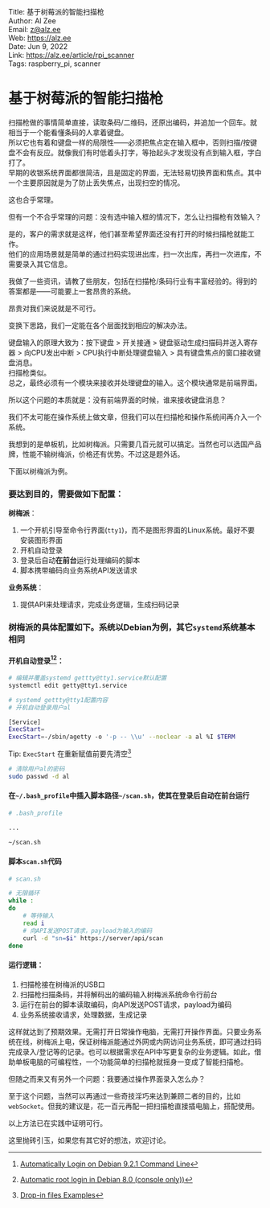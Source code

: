 Title:  基于树莓派的智能扫描枪  
Author: Al Zee  
Email:  z@alz.ee  
Web:    https://alz.ee  
Date:   Jun 9, 2022  
Link:   https://alz.ee/article/rpi_scanner  
Tags:   raspberry_pi, scanner

# 基于树莓派的智能扫描枪

扫描枪做的事情简单直接，读取条码/二维码，还原出编码，并追加一个回车。就相当于一个能看懂条码的人拿着键盘。   
所以它也有着和键盘一样的局限性——必须把焦点定在输入框中，否则扫描/按键盘不会有反应。就像我们有时低着头打字，等抬起头才发现没有点到输入框，字白打了。  
早期的收银系统界面都很简洁，且是固定的界面，无法轻易切换界面和焦点。其中一个主要原因就是为了防止丢失焦点，出现扫空的情况。  

这也合乎常理。

但有一个不合乎常理的问题：没有选中输入框的情况下，怎么让扫描枪有效输入？   

是的，客户的需求就是这样，他们甚至希望界面还没有打开的时候扫描枪就能工作。    
他们的应用场景就是简单的通过扫码实现进出库，扫一次出库，再扫一次进库，不需要录入其它信息。

我做了一些资讯，请教了些朋友，包括在扫描枪/条码行业有丰富经验的。得到的答案都是——可能要上一套昂贵的系统。

昂贵对我们来说就是不可行。

变换下思路，我们一定能在各个层面找到相应的解决办法。  

键盘输入的原理大致为：按下键盘 > 开关接通 > 键盘驱动生成扫描码并送入寄存器 > 向CPU发出中断 > CPU执行中断处理键盘输入 > 具有键盘焦点的窗口接收键盘消息。   
扫描枪类似。   
总之，最终必须有一个模块来接收并处理键盘的输入。这个模块通常是前端界面。

所以这个问题的本质就是：没有前端界面的时候，谁来接收键盘消息？ 

我们不太可能在操作系统上做文章，但我们可以在扫描枪和操作系统间再介入一个系统。  

我想到的是单板机，比如树梅派。只需要几百元就可以搞定。当然也可以选国产品牌，性能不输树梅派，价格还有优势。不过这是题外话。  

下面以树梅派为例。

### 要达到目的，需要做如下配置：

**树梅派**：
1. 一个开机引导至命令行界面(`tty1`)，而不是图形界面的Linux系统。最好不要安装图形界面
1. 开机自动登录
1. 登录后自动**在前台**运行处理编码的脚本
1. 脚本携带编码向业务系统API发送请求

**业务系统**：
1. 提供API来处理请求，完成业务逻辑，生成扫码记录

### 树梅派的具体配置如下。系统以Debian为例，其它`systemd`系统基本相同

#### 开机自动登录[^autologin][^autologin-2]：
```bash
# 编辑并覆盖systemd gettty@tty1.service默认配置
systemctl edit getty@tty1.service
```

```bash
# systemd gettty@tty1配置内容
# 开机自动登录用户al

[Service]
ExecStart=
ExecStart=-/sbin/agetty -o '-p -- \\u' --noclear -a al %I $TERM
```
Tip: `ExecStart` 在重新赋值前要先清空[^drop-in-examples]

```bash
# 清除用户al的密码
sudo passwd -d al
```

#### 在`~/.bash_profile`中插入脚本路径`~/scan.sh`，使其在登录后自动**在前台**运行

```bash
# .bash_profile

...

~/scan.sh
```

#### 脚本`scan.sh`代码

```bash
# scan.sh

# 无限循环
while :
do
    # 等待输入
    read i
    # 向API发送POST请求，payload为输入的编码
    curl -d "sn=$i" https://server/api/scan
done
```

#### 运行逻辑：
1. 扫描枪接在树梅派的USB口
1. 扫描枪扫描条码，并将解码出的编码输入树梅派系统命令行前台
1. 运行在前台的脚本读取编码，向API发送POST请求，payload为编码
1. 业务系统接收请求，处理数据，生成记录

这样就达到了预期效果。无需打开日常操作电脑，无需打开操作界面。只要业务系统在线，树梅派上电，保证树梅派能通过外网或内网访问业务系统，即可通过扫码完成录入/登记等的记录。也可以根据需求在API中写更复杂的业务逻辑。如此，借助单板电脑的可编程性，一个功能简单的扫描枪就摇身一变成了智能扫描枪。

但随之而来又有另外一个问题：我要通过操作界面录入怎么办？   

至于这个问题，当然可以再通过一些奇技淫巧来达到兼顾二者的目的，比如`webSocket`。但我的建议是，花一百元再配一把扫描枪直接插电脑上，搭配使用。  

以上方法已在实践中证明可行。   

这里抛砖引玉，如果您有其它好的想法，欢迎讨论。

[^drop-in-examples]: [Drop-in files Examples](https://wiki.archlinux.org/title/systemd#Examples)
[^autologin]: [Automatically Login on Debian 9.2.1 Command Line](https://unix.stackexchange.com/a/401798/274163)
[^autologin-2]: [Automatic root login in Debian 8.0 (console only))](https://superuser.com/a/1423805)
